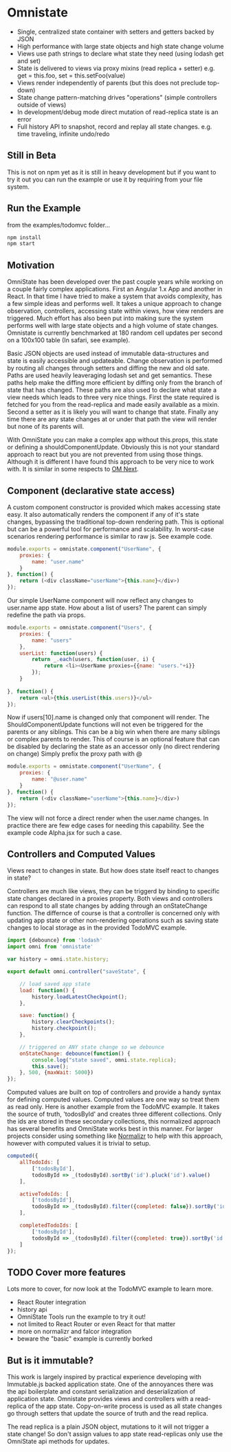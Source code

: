 # Omnistate

* Single, centralized state container with setters and getters backed by JSON
* High performance with large state objects and high state change volume
* Views use path strings to declare what state they need (using lodash get and set)
* State is delivered to views via proxy mixins (read replica + setter) e.g. get = this.foo, set = this.setFoo(value)
* Views render independently of parents (but this does not preclude top-down)
* State change pattern-matching drives "operations" (simple controllers outside of views)
* In development/debug mode direct mutation of read-replica state is an error
* Full history API to snapshot, record and replay all state changes. e.g. time traveling, infinite undo/redo


## Still in Beta
This is not on npm yet as it is still in heavy development
but if you want to try it out you can run the example or 
use it by requiring from your file system.


## Run the Example
from the examples/todomvc folder...

```js
npm install
npm start
```


## Motivation

OmniState has been developed over the past couple years while working on a couple fairly complex 
applications. First an Angular 1.x App and another in React. In that time I have tried to make a system
that avoids complexity, has a few simple ideas and performs well. It takes a unique approach to 
change observation, controllers, accessing state within views, how view renders are triggered.
Much effort has also been put into making sure the system performs well with large state objects and 
a high volume of state changes. Omnistate is currently benchmarked at 180 random cell updates 
per second on a 100x100 table (In safari, see example).

Basic JSON objects are used instead of immutable data-structures and state is easily accessible and updateable.
Change observation is performed by routing all changes through setters and diffing the new and old sate. 
Paths are used heavily leaveraging lodash set and get semantics. 
These paths help make the diffing more efficient by diffing only from the branch of state that has changed.
These paths are also used to declare what state a view needs which leads to three very nice things. First
the state required is fetched for you from the read-replica and made easily available as a mixin.
Second a setter as it is likely you will want to change that state.
Finally any time there are any state changes at or under that path the view will render but none of its parents will.

With OmniState you can make a complex app without this.props, this.state or defining a shouldComponentUpdate.
Obviously this is not your standard approach to react but you are not prevented from using those things. 
Although it is different I have found this approach to be very nice to work with. 
It is similar in some respects to [OM Next](https://www.youtube.com/watch?v=ByNs9TG30E8).


## Component (declarative state access)

A custom component constructor is provided which makes accessing state easy. 
It also automatically renders the component if any of it's state changes, 
bypassing the traditional top-down rendering path.
This is optional but can be a powerful tool for performance and scalability.
In worst-case scenarios rendering performance is similar to raw js. See example code.

```js
module.exports = omnistate.component("UserName", {
	proxies: {
		name: "user.name"	
	}
}, function() {
	return (<div className="userName">{this.name}</div>)
});
```
	
Our simple UserName component will now reflect any changes to user.name app state.
How about a list of users? The parent can simply redefine the path via props.

```js
module.exports = omnistate.component("Users", {
	proxies: {
		name: "users"	
	},
	userList: function(users) {
		return _.each(users, function(user, i) {
			return <li><UserName proxies={{name: "users."+i}}
		});
	}
	
}, function() {
	return <ul>{this.userList(this.users)}</ul>
});
```

Now if users[10].name is changed only that component will render. 
The ShouldComponentUpdate functions will not even be triggered for the parents or any siblings.
This can be a big win when there are many siblings or complex parents to render. 
This of course is an optional feature that can be disabled by declaring the state 
as an accessor only (no direct rendering on change) Simply prefix the proxy path with @

```js
module.exports = omnistate.component("UserName", {
	proxies: {
		name: "@user.name"
	}
}, function() {
	return (<div className="userName">{this.name}</div>)
});
```
	
The view will not force a direct render when the user.name changes. 
In practice there are few edge cases for needing this capability.
See the example code Alpha.jsx for such a case.

## Controllers and Computed Values

Views react to changes in state. But how does state itself react to 
changes in state?

Controllers are much like views, they can be triggerd by binding to specific state changes
declared in a proxies property. Both views and controllers can respond to all state changes 
by adding through an onStateChange function. The differnce of course is that a controller
is concerned only with updating app state or other non-rendering operations such as 
saving state changes to local storage as in the provided TodoMVC example.


```js
import {debounce} from 'lodash'
import omni from 'omnistate'

var history = omni.state.history;

export default omni.controller("saveState", {

	// load saved app state
	load: function() {
		history.loadLatestCheckpoint();
	},

	save: function() {
		history.clearCheckpoints();
		history.checkpoint();
	},

	// triggered on ANY state change so we debounce
	onStateChange: debounce(function() {
		console.log("state saved", omni.state.replica);
		this.save();
	}, 500, {maxWait: 5000})
});
```

Computed values are built on top of controllers and provide a handy 
syntax for defining computed values. Computed values are one way so treat them as
read only. Here is another example from the TodoMVC example. It takes the 
source of truth, 'todosById' and creates three different collections.
Only the ids are stored in these secondary collections, this normalized approach
has several benefits and OmniState works best in this manner. For larger projects
consider using something like [Normalizr](https://github.com/gaearon/normalizr) to help with this approach, however with
computed values it is trivial to setup.

```js
computed({
	allTodoIds: [
		['todosById'],
		todosById => _(todosById).sortBy('id').pluck('id').value()
	],

	activeTodoIds: [
		['todosById'],
		todosById => _(todosById).filter({completed: false}).sortBy('id').pluck('id').value()
	],

	completedTodoIds: [
		['todosById'],
		todosById => _(todosById).filter({completed: true}).sortBy('id').pluck('id').value()
	]
});
```

## TODO Cover more features
Lots more to cover, for now look at the TodoMVC example to learn more.

- React Router integration
- history api 
- OmniState Tools run the example to try it out!
- not limited to React Router or even React for that matter
- more on normalizr and falcor integration
- beware the "basic" example is currently borked


## But is it immutable?
This work is largely inspired by practical experience developing with Immutable.js
backed application state. One of the annoyances there was the api boilerplate and
constant serialization and deserialization of application state. Omnistate provides 
views and controllers with a read-replica of the app state.
Copy-on-write process is used as all state changes go through 
setters that update the source of truth and the read replica.

The read replica is a plain JSON object, mutations to it will not trigger a state change!
So don't assign values to app state read-replicas only use the OmniState api methods for updates.
